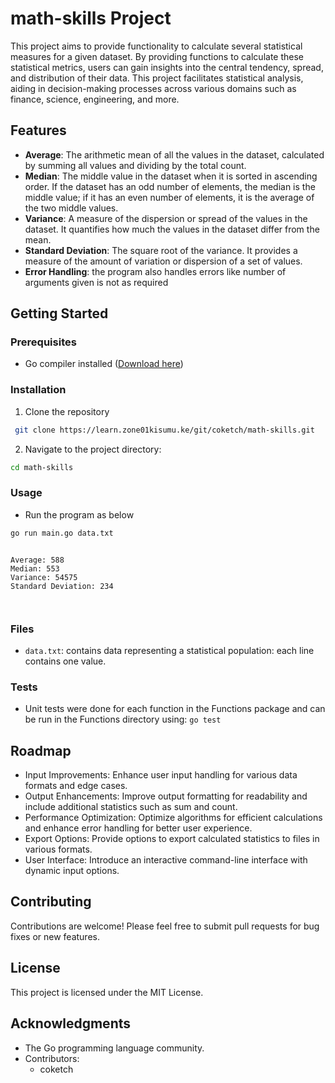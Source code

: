 # math-skills Project

This project aims to provide functionality to calculate several statistical measures for a given dataset. By providing functions to calculate these statistical metrics, users can gain insights into the central tendency, spread, and distribution of their data. This project facilitates statistical analysis, aiding in decision-making processes across various domains such as finance, science, engineering, and more.

## Features

- **Average**: The arithmetic mean of all the values in the dataset, calculated by summing all values and dividing by the total count.
- **Median**: The middle value in the dataset when it is sorted in ascending order. If the dataset has an odd number of elements, the median is the middle value; if it has an even number of elements, it is the average of the two middle values.
- **Variance**: A measure of the dispersion or spread of the values in the dataset. It quantifies how much the values in the dataset differ from the mean.
- **Standard Deviation**: The square root of the variance. It provides a measure of the amount of variation or dispersion of a set of values.
- **Error Handling**: the program also handles errors like number of arguments given is not as required

## Getting Started

### Prerequisites

- Go compiler installed ([Download here](https://go.dev/dl/))

### Installation

1. Clone the repository

```bash
 git clone https://learn.zone01kisumu.ke/git/coketch/math-skills.git
 ```
2. Navigate to the project directory: 
```bash
cd math-skills
```

### Usage

- Run the program as below
```bash
go run main.go data.txt
```
  ```

Average: 588
Median: 553
Variance: 54575
Standard Deviation: 234


```

```

```

### Files

- `data.txt`: contains data representing a statistical population: each line contains one value.

### Tests

- Unit tests were done for each function in the Functions package and can be run in the Functions directory using: `go test`

## Roadmap

- Input Improvements: Enhance user input handling for various data formats and edge cases.
- Output Enhancements: Improve output formatting for readability and include additional statistics such as sum and count.
- Performance Optimization: Optimize algorithms for efficient calculations and enhance error handling for better user experience.
- Export Options: Provide options to export calculated statistics to files in various formats.
- User Interface: Introduce an interactive command-line interface with dynamic input options.

## Contributing

Contributions are welcome! Please feel free to submit pull requests for bug fixes or new features.

## License

This project is licensed under the MIT License.

## Acknowledgments

- The Go programming language community.
- Contributors:
    - coketch
